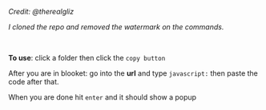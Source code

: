 <p><i>Credit: @therealgliz


I cloned the repo and removed the watermark on the commands.</i>

<br>

<b>To use</b>: click a folder then click the `copy button`


After you are in blooket: go into the <b>url</b> and type `javascript:` then paste the code after that.

When you are done hit `enter` and it should show a popup
